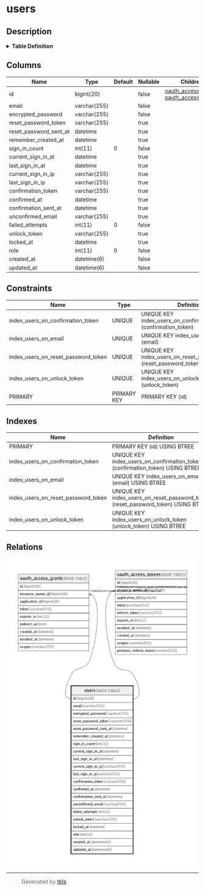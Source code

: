 # users

## Description

<details>
<summary><strong>Table Definition</strong></summary>

```sql
CREATE TABLE `users` (
  `id` bigint(20) NOT NULL AUTO_INCREMENT,
  `email` varchar(255) NOT NULL DEFAULT '',
  `encrypted_password` varchar(255) NOT NULL DEFAULT '',
  `reset_password_token` varchar(255) DEFAULT NULL,
  `reset_password_sent_at` datetime DEFAULT NULL,
  `remember_created_at` datetime DEFAULT NULL,
  `sign_in_count` int(11) NOT NULL DEFAULT '0',
  `current_sign_in_at` datetime DEFAULT NULL,
  `last_sign_in_at` datetime DEFAULT NULL,
  `current_sign_in_ip` varchar(255) DEFAULT NULL,
  `last_sign_in_ip` varchar(255) DEFAULT NULL,
  `confirmation_token` varchar(255) DEFAULT NULL,
  `confirmed_at` datetime DEFAULT NULL,
  `confirmation_sent_at` datetime DEFAULT NULL,
  `unconfirmed_email` varchar(255) DEFAULT NULL,
  `failed_attempts` int(11) NOT NULL DEFAULT '0',
  `unlock_token` varchar(255) DEFAULT NULL,
  `locked_at` datetime DEFAULT NULL,
  `role` int(11) NOT NULL DEFAULT '0',
  `created_at` datetime(6) NOT NULL,
  `updated_at` datetime(6) NOT NULL,
  PRIMARY KEY (`id`),
  UNIQUE KEY `index_users_on_email` (`email`),
  UNIQUE KEY `index_users_on_confirmation_token` (`confirmation_token`),
  UNIQUE KEY `index_users_on_reset_password_token` (`reset_password_token`),
  UNIQUE KEY `index_users_on_unlock_token` (`unlock_token`)
) ENGINE=InnoDB DEFAULT CHARSET=utf8mb4 COLLATE=utf8mb4_0900_ai_ci
```

</details>

## Columns

| Name | Type | Default | Nullable | Children | Parents | Comment |
| ---- | ---- | ------- | -------- | -------- | ------- | ------- |
| id | bigint(20) |  | false | [oauth_access_grants](oauth_access_grants.md) [oauth_access_tokens](oauth_access_tokens.md) |  |  |
| email | varchar(255) |  | false |  |  |  |
| encrypted_password | varchar(255) |  | false |  |  |  |
| reset_password_token | varchar(255) |  | true |  |  |  |
| reset_password_sent_at | datetime |  | true |  |  |  |
| remember_created_at | datetime |  | true |  |  |  |
| sign_in_count | int(11) | 0 | false |  |  |  |
| current_sign_in_at | datetime |  | true |  |  |  |
| last_sign_in_at | datetime |  | true |  |  |  |
| current_sign_in_ip | varchar(255) |  | true |  |  |  |
| last_sign_in_ip | varchar(255) |  | true |  |  |  |
| confirmation_token | varchar(255) |  | true |  |  |  |
| confirmed_at | datetime |  | true |  |  |  |
| confirmation_sent_at | datetime |  | true |  |  |  |
| unconfirmed_email | varchar(255) |  | true |  |  |  |
| failed_attempts | int(11) | 0 | false |  |  |  |
| unlock_token | varchar(255) |  | true |  |  |  |
| locked_at | datetime |  | true |  |  |  |
| role | int(11) | 0 | false |  |  |  |
| created_at | datetime(6) |  | false |  |  |  |
| updated_at | datetime(6) |  | false |  |  |  |

## Constraints

| Name | Type | Definition |
| ---- | ---- | ---------- |
| index_users_on_confirmation_token | UNIQUE | UNIQUE KEY index_users_on_confirmation_token (confirmation_token) |
| index_users_on_email | UNIQUE | UNIQUE KEY index_users_on_email (email) |
| index_users_on_reset_password_token | UNIQUE | UNIQUE KEY index_users_on_reset_password_token (reset_password_token) |
| index_users_on_unlock_token | UNIQUE | UNIQUE KEY index_users_on_unlock_token (unlock_token) |
| PRIMARY | PRIMARY KEY | PRIMARY KEY (id) |

## Indexes

| Name | Definition |
| ---- | ---------- |
| PRIMARY | PRIMARY KEY (id) USING BTREE |
| index_users_on_confirmation_token | UNIQUE KEY index_users_on_confirmation_token (confirmation_token) USING BTREE |
| index_users_on_email | UNIQUE KEY index_users_on_email (email) USING BTREE |
| index_users_on_reset_password_token | UNIQUE KEY index_users_on_reset_password_token (reset_password_token) USING BTREE |
| index_users_on_unlock_token | UNIQUE KEY index_users_on_unlock_token (unlock_token) USING BTREE |

## Relations

![er](users.png)

---

> Generated by [tbls](https://github.com/k1LoW/tbls)
